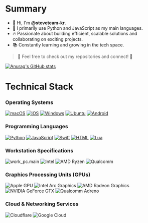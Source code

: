 # Summary
- 👋 Hi, I'm **@steveteam-kr**.  
- 👀 I primarily use Python and JavaScript as my main languages.
- 🔥 Passionate about building efficient, scalable solutions and collaborating on exciting projects.  
- 📚 Constantly learning and growing in the tech space.  

> 🤝 Feel free to check out my repositories and connect! 🚀


[![Anurag's GitHub stats](https://github-readme-stats.vercel.app/api?username=steveteam-kr)](https://github.com/anuraghazra/github-readme-stats)

# Technical Stack
### Operating Systems
[![macOS](https://img.shields.io/badge/macOS-000000?logo=apple&logoColor=F0F0F0)](#)
[![iOS](https://img.shields.io/badge/iOS-000000?&logo=apple&logoColor=white)](#)
[![Windows](https://custom-icon-badges.demolab.com/badge/Windows-0078D6?logo=windows11&logoColor=white)](#)
[![Ubuntu](https://img.shields.io/badge/Ubuntu-E95420?logo=ubuntu&logoColor=white)](#)
[![Android](https://img.shields.io/badge/Android-3DDC84?logo=android&logoColor=white)](#)
### Programming Languages
[![Python](https://img.shields.io/badge/Python-3776AB?logo=python&logoColor=fff)](#)
[![JavaScript](https://img.shields.io/badge/JavaScript-F7DF1E?logo=javascript&logoColor=000)](#)
[![Swift](https://img.shields.io/badge/Swift-F54A2A?logo=swift&logoColor=white)](#)
[![HTML](https://img.shields.io/badge/HTML-%23E34F26.svg?logo=html5&logoColor=white)](#)
[![Lua](https://img.shields.io/badge/Lua-2C2D72?logo=lua&logoColor=white)](#)
### Workstation Specifications
![work_pc.main](https://img.shields.io/badge/Apple-Silicon-999999?logo=apple&logoColor=white)
![Intel](https://img.shields.io/badge/Intel-Core-0071C5?logo=intel&logoColor=white)
![AMD Ryzen](https://img.shields.io/badge/AMD-Ryzen-ED1C24?logo=amd&logoColor=white)
![Qualcomm](https://img.shields.io/badge/Qualcomm-Snapdragon-3253DC?logo=qualcomm&logoColor=white)
### Graphics Processing Units (GPUs)
![Apple GPU](https://img.shields.io/badge/Apple-GPU-999999?logo=apple&logoColor=white)
![Intel Arc Graphics](https://img.shields.io/badge/Intel-Arc-0071C5?logo=intel&logoColor=white)
![AMD Radeon Graphics](https://img.shields.io/badge/AMD-Radeon-ED1C24?logo=amd&logoColor=white)
![NVIDIA GeForce GTX](https://img.shields.io/badge/NVIDIA-GeForce-76B900?logo=nvidia&logoColor=white)
![Qualcomm Adreno](https://img.shields.io/badge/Qualcomm-Adreno-3253DC?logo=qualcomm&logoColor=white)
### Cloud & Networking Services
![Cloudflare](https://img.shields.io/badge/Cloudflare-F38020?logo=Cloudflare&logoColor=white)
![Google Cloud](https://img.shields.io/badge/Google_Cloud-4285F4?logo=google-cloud&logoColor=white)

